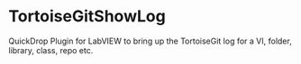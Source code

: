 # TortoiseGitShowLog
QuickDrop Plugin for LabVIEW to bring up the TortoiseGit log for a VI, folder, library, class, repo etc.
